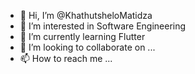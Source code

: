 - 👋 Hi, I’m @KhathutsheloMatidza
- 👀 I’m interested in Software Engineering 
- 🌱 I’m currently learning Flutter
- 💞️ I’m looking to collaborate on ...
- 📫 How to reach me ...

<!---
KhathutsheloMatidza/KhathutsheloMatidza is a ✨ special ✨ repository because its `README.md` (this file) appears on your GitHub profile.
You can click the Preview link to take a look at your changes.
--->
